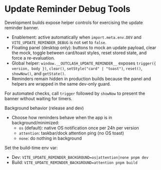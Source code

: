 # Update Reminder Debug Tools

Development builds expose helper controls for exercising the update reminder banner.

- Enablement: active automatically when `import.meta.env.DEV` and `VITE_UPDATE_REMINDER_DEBUG` is not set to `false`.
- Floating panel (desktop only): buttons to mock an update payload, clear the mock, toggle between card/toast styles, reset stored state, and force a re-evaluation.
- Global helper: `window.__OUTCLASH_UPDATE_REMINDER__` exposes `trigger({ version, body })`, `clear()`, `setStyle("card" | "toast")`, `reset()`, `showNow()`, and `getState()`.
- Reminders remain hidden in production builds because the panel and helpers are wrapped in the same dev-only guard.

For automated checks, call `trigger` followed by `showNow` to present the banner without waiting for timers.

Background behavior (release and dev)
- Choose how reminders behave when the app is in background/minimized:
  - `os` (default): native OS notification once per 24h per version
  - `attention`: taskbar/dock attention ping (no OS toast)
  - `none`: do nothing in background

Set the build-time env var:
- Dev: `VITE_UPDATE_REMINDER_BACKGROUND=os|attention|none pnpm dev`
- Build: `VITE_UPDATE_REMINDER_BACKGROUND=attention pnpm build`
